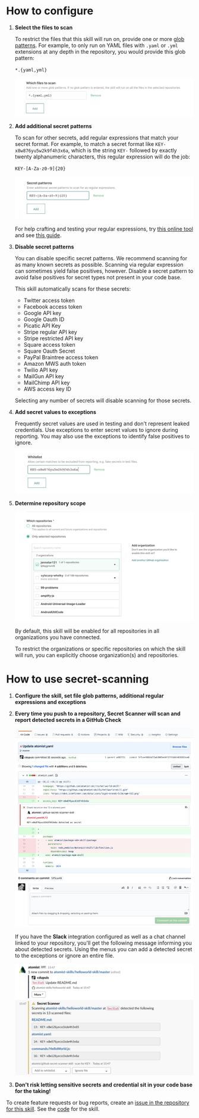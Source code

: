 # How to configure

1. **Select the files to scan**

    To restrict the files that this skill will run on, provide one or more [glob patterns](<https://en.wikipedia.org/wiki/Glob_(programming)>).
    For example, to only run on YAML files with `.yaml` or `.yml` extensions at any depth in the repository,
    you would provide this glob pattern:

    `*.{yaml,yml}`

    ![File glob](docs/images/file-pattern.png)

2. **Add additional secret patterns**

    To scan for other secrets, add regular expressions that match your secret format. For example, to match a secret
    format like `KEY-x8w876yu5w2k9f4h3x6a`, which is the string `KEY-` followed by exactly twenty alphanumeric
    characters, this regular expression will do the job:

    `KEY-[A-Za-z0-9]{20}`

    ![Secret pattern](docs/images/secret-pattern.png)

    For help crafting and testing your regular expressions, try [this online tool](https://regex101.com/) and see
    [this guide](https://developer.mozilla.org/en-US/docs/Web/JavaScript/Guide/Regular_Expressions/Cheatsheet).

3. **Disable secret patterns**

    You can disable specific secret patterns. We recommend scanning for as many known secrets as possible. Scanning via regular expression can sometimes yield false positives, however. Disable a secret pattern to avoid false positives for secret types not present in your code base.

    This skill automatically scans for these secrets:

    - Twitter access token
    - Facebook access token
    - Google API key
    - Google Oauth ID
    - Picatic API Key
    - Stripe regular API key
    - Stripe restricted API key
    - Square access token
    - Square Oauth Secret
    - PayPal Braintree access token
    - Amazon MWS auth token
    - Twilio API key
    - MailGun API key
    - MailChimp API key
    - AWS access key ID

    Selecting any number of secrets will disable scanning for those secrets.

4. **Add secret values to exceptions**

    Frequently secret values are used in testing and don't represent leaked credentials. Use exceptions to enter secret
    values to ignore during reporting. You may also use the exceptions to identify false positives to ignore.

    ![Exceptions](docs/images/exceptions.png)

5. **Determine repository scope**

    ![Repository filter](docs/images/repo-filter.png)

    By default, this skill will be enabled for all repositories in all organizations you have connected.

    To restrict the organizations or specific repositories on which the skill will run, you can explicitly choose
    organization(s) and repositories.

# How to use secret-scanning

1. **Configure the skill, set file glob patterns, additional regular expressions and exceptions**

2. **Every time you push to a repository, Secret Scanner will scan and report detected secrets in a GitHub Check**

    ![GitHub Check](docs/images/github-check.png)

    If you have the **Slack** integration configured as well as a chat channel linked to your repository, you'll get
    the following message informing you about detected secrets. Using the menus you can add a detected secret to the
    exceptions or ignore an entire file.

    ![Slack notification](docs/images/slack-notification.png)

3. **Don't risk letting sensitive secrets and credential sit in your code base for the taking!**

To create feature requests or bug reports, create an [issue in the repository for this skill](https://github.com/atomist-skills/github-secret-scanner-skill/issues).
See the [code](https://github.com/atomist-skills/github-secret-scanner-skill) for the skill.
